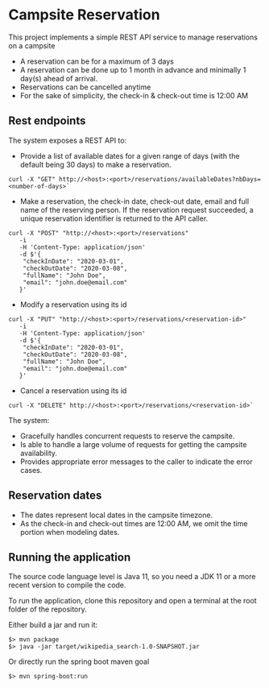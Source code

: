 # Campsite Reservation

This project implements a simple REST API service to manage reservations on a campsite

- A reservation can be for a maximum of 3 days
- A reservation can be done up to 1 month in advance and minimally 1 day(s) ahead of arrival.
- Reservations can be cancelled anytime
- For the sake of simplicity, the check-in & check-out time is 12:00 AM

## Rest endpoints

The system exposes a REST API to:

- Provide a list of available dates for a given range of days (with the default being 30 days) to make a reservation.

```
curl -X "GET" http://<host>:<port>/reservations/availableDates?nbDays=<number-of-days>`
```

- Make a reservation, the check-in date, check-out date, email and full name of the reserving person. If the reservation request succeeded, a unique reservation identifier is returned to the API caller.

```
curl -X "POST" "http://<host>:<port>/reservations"
   -i
   -H 'Content-Type: application/json'
   -d $'{
    "checkInDate": "2020-03-01",
    "checkOutDate": "2020-03-08",
    "fullName": "John Doe",
    "email": "john.doe@email.com"
   }'
```

- Modify a reservation using its id

```
curl -X "PUT" "http://<host>:<port>/reservations/<reservation-id>"
   -i
   -H 'Content-Type: application/json'
   -d $'{
    "checkInDate": "2020-03-01",
    "checkOutDate": "2020-03-08",
    "fullName": "John Doe",
    "email": "john.doe@email.com"
   }'
```

- Cancel a reservation using its id

```
curl -X "DELETE" http://<host>:<port>/reservations/<reservation-id>`
```

The system:
- Gracefully handles concurrent requests to reserve the campsite.
- Is able to handle a large volume of requests for getting the campsite availability.
- Provides appropriate error messages to the caller to indicate the error cases.

## Reservation dates

- The dates represent local dates in the campsite timezone.
- As the check-in and check-out times are 12:00 AM, we omit the time portion when modeling dates.

## Running the application

The source code language level is Java 11, so you need a JDK 11 or a more recent version to compile the code.

To run the application, clone this repository and open a terminal at the root folder of the repository.

Either build a jar and run it:

```
$> mvn package
$> java -jar target/wikipedia_search-1.0-SNAPSHOT.jar
```

Or directly run the spring boot maven goal

```
$> mvn spring-boot:run
```